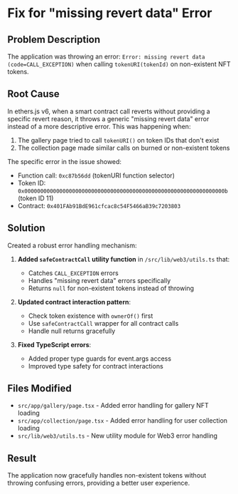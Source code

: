 # Fix for "missing revert data" Error

## Problem Description
The application was throwing an error: `Error: missing revert data (code=CALL_EXCEPTION)` when calling `tokenURI(tokenId)` on non-existent NFT tokens.

## Root Cause
In ethers.js v6, when a smart contract call reverts without providing a specific revert reason, it throws a generic "missing revert data" error instead of a more descriptive error. This was happening when:

1. The gallery page tried to call `tokenURI()` on token IDs that don't exist
2. The collection page made similar calls on burned or non-existent tokens

The specific error in the issue showed:
- Function call: `0xc87b56dd` (tokenURI function selector) 
- Token ID: `0x000000000000000000000000000000000000000000000000000000000000000b` (token ID 11)
- Contract: `0x401FAb91BdE961cfcac8c54F5466aB39c7203803`

## Solution
Created a robust error handling mechanism:

1. **Added `safeContractCall` utility function** in `/src/lib/web3/utils.ts` that:
   - Catches `CALL_EXCEPTION` errors
   - Handles "missing revert data" errors specifically
   - Returns `null` for non-existent tokens instead of throwing

2. **Updated contract interaction pattern**:
   - Check token existence with `ownerOf()` first
   - Use `safeContractCall` wrapper for all contract calls
   - Handle null returns gracefully

3. **Fixed TypeScript errors**:
   - Added proper type guards for event.args access
   - Improved type safety for contract interactions

## Files Modified
- `src/app/gallery/page.tsx` - Added error handling for gallery NFT loading
- `src/app/collection/page.tsx` - Added error handling for user collection loading  
- `src/lib/web3/utils.ts` - New utility module for Web3 error handling

## Result
The application now gracefully handles non-existent tokens without throwing confusing errors, providing a better user experience.